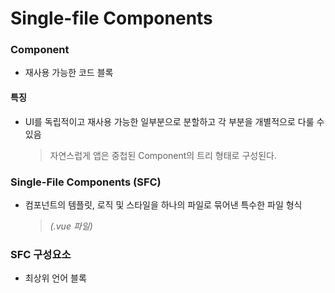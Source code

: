 # Single-file Components
### Component
- 재사용 가능한 코드 블록

#### 특징
- UI를 독립적이고 재사용 가능한 일부분으로 분할하고 각 부분을 개별적으로 다룰 수 있음
  > 자연스럽게 앱은 중첩된 Component의 트리 형태로 구성된다.

### Single-File Components (SFC)
- 컴포넌트의 템플릿, 로직 및 스타일을 하나의 파일로 묶어낸 특수한 파일 형식 
  > *(.vue 파일)*

### SFC 구성요소
- 최상위 언어 블록 <template>, <script>, <style>로 구성됨
  > 일반적으로 <template> -> <script> -> <style> 순서로 작성한다.

#### <template> 블록
- 각 vue 파일은 하나의 template 블록만 포함 가능

#### <script setup> 블록
- 각 vue 파일은 하나의 script setup 블록만 포함 가능
- 컴포넌트의 setup() 함수로 사용되며 컴포넌트의 각 인스턴스에 대해 실행
  > 변수 및 함수는 동일한 컴포넌트의 템플릿에서 자동으로 사용 가능하다.

#### <style scoped> 블록
- 하나의 vue 파일에 여러 style 태그가 포함될 수 있음
- scoped가 지정되면 CSS는 현재 컴포넌트에서만 적용됨

> 컴포넌트는 일반적인 방법으로 실행할 수 없다.
>> Vite와 같은 공식 빌드 도구 사용

## SFC build tool
### Vite [비트]
프론트 엔드 개발 도구

- `Build` : 프로젝트의 소스 코드를 최적화하고 번들링하여 배포할 수 있는 형식으로 변환하는 과정
  - 최종 소프트웨어 제품을 생성하는 작업
  > Vite는 이러한 빌드 프로세스를 수행하는데 사용되는 도구이다.

### Vue Project
- Vue Project 생성 (Vite 기반)
  > `npm create vue@latest`
- 프로젝트 폴더 이동
  > `cd vue-project`
- 패키지 설치
  > `npm install`
- Vue 프로젝트 서버 실행
  > `npm run dev`

### NPM
- Node.js의 기본 패키지 관리자

#### Node.js
- Chrome의 V8 JavaScript 엔진을 기반으로 하는 Server-Side 실행 환경

- 영향 :
  - 기존에 브라우저 안에서만 동작했던 JavaScript를 브라우저가 아닌 서버 측에서도 실행할 수 있게 함
    > 프론트와 백을 동일한 언어로 개발할 수 있게 되었다.

  - NPM을 활용해 수많은 오픈 소스 패키지와 라이브러리를 제공하여 개발자들이 손쉽게 코드를 공유하고 재사용할 수 있게 함

### 모듈과 번들러
- `Module` : 프로그램을 구성하는 독립적인 코드 블록 *(.js 파일)*

#### 모듈 필요성
- 개발 애플리케이션의 크기가 커지고 복잡해짐
  > 파일 하나에 모든 기능을 담을 수 없어졌다.
- 자연스럽게 파일을 여러 개로 분리하여 관리하는 방향으로 발전
  > 각각의 분리된 파일을 `모듈`이라 한다.
  >
  > *.js 파일 하나가 하나의 모듈

#### 모듈의 한계
- 애플리케이션의 발전으로 처리 모듈 개수도 기하급수적으로 증가
- 성능 병목 현상, 모듈 간의 연결성 심화로 인해 문제 발생 시 연관 모듈을 파악하기 어려워짐
  > 복잡하고 깊은 모듈 간 의존성 문제를 해결하기 위한 도구가 `Bundler`

#### Bundler
- 여러 모듈과 파일을 하나나 여러 개의 번들로 묶어 최적화하여 애플리케이션에서 사용할 수 있게 만들어주는 도구
- 역할 :
  - 의존성 관리
  - 코드 최적화
  - 리소스 관리
  > Bundler가 하는 작업을 Bundling이라 한다.

## Vue Project 구조
- node_modules
  - Node.js 프로젝트에서 사용되는 외부 패키지들이 저장되는 디렉토리
  - 프로젝트의 의존성 모듈을 저장하고 관리하는 공간
  - 프로젝트가 실행될 때 필요한 라이브러리와 패키지들을 포함
  > .gitignore에 작성된다.

- package-lock.json
  - 패키지들의 실제 설치 버전, 의존성 관계, 하위 패키지 등을 포함하여 패키지 설치에 필요한 모든 정보를 포함
  - 패키지들의 정확한 버전 보장
    > 여러 개발자가 **협업**하거나 서버 환경에서 **일관성 있는 의존성**을 유지하는데 도움을 준다.

- package.json
  - 프로젝트의 메타 정보와 의존성 패키지 목록을 포함
  - 프로젝트의 이름, 버전, 작성자, 라이선스 등과 같은 메타 정보를 정의
  > 프로젝트의 의존성 관리와 버전 충돌 및 일관성을 유지하는 역할을 한다.

- public 디렉토리
  - 정적 파일들이 위치
    - 소스코드에서 참조되지 않는 파일
    - 항상 같은 이름을 갖는 파일
    - import 할 필요 없는 파일
  - 항상 root 절대 경로를 사용하여 참조

- src 디렉토리
  - 프로젝트의 주요 소스 코드를 포함
  - 컴포넌트, 스타일, 라우팅 등 프로젝트의 핵심 코드 관리

  - `scr/assets`
    - 프로젝트 내에서 사용되는 자원을 관리
    - 컴포넌트 자체에서 참조하는 내부 파일을 저장하는데 사용
    - 컴포넌트가 아닌 곳에서는 public 디렉토리에 위한 파일 사용
  - `src/components`
    - Vue 컴포넌트들을 작성하는 곳
  - `src/App.vue`
    - Vue 앱의 최상위 Root 컴포넌트
    - 다른 하위 컴포넌트들을 포함
    - 앱 전체의 레이아웃과 공통적인 요소 정의
  - `src/main.js`
    - Vue 인스턴스를 생성하고, 앱을 초기화하는 역할
    - 필요한 라이브러리를 import하고 전역 설정을 수행

- index.html
  - Vue 앱의 기본 HTML 파일
  - 앱의 진입점
  - Root 컴포넌트인 App.vue가 해당 페이지에 마운트
  - 부트스트랩 같은 외부 리소스를 로드할 수 있음

- 기타 설정 파일
  - `jsconfig.json` : 컴파일 옵션, 모듈 시스템 등 설정
  - `vite.config.js` : 플러그인, 빌드 옵션, 개발 서버 설정 등

## Vue Component 활용
### 사전 준비
1. App.vue를 제외한 초기 컴포넌트 삭제
2. App.vue 초기화

### 컴포넌트 사용 2단계
1. 컴포넌트 파일 생성
   - MyComponent.vue 생성

2. 컴포넌트 등록 (import)
   - App 컴포넌트에 MyComponent 등록
     ```vue
     <!-- App.vue -->

     <template>
      <MyComponent />

      <!-- 컴포넌트의 재사용성 확인 -->
      <MyComponentItem />
      <MyComponentItem />
      <MyComponentItem />
     </template>

     <script setup>
     // import MyComponent from './components/MyComponent.vue'
     import MyComponent from '@/components/MyComponent.vue'
     // App.vue에 MyComponent.vue를 등록하므로서 부모 자식 관계를 형성한다.
     // @는 src/ 경로를 뜻하는 약어이다.

     import MyComponentItem from '@/components/MyComponentItem.vue'
     
     ```

## 추가 주제
### Virtual DOM
- 가상의 DOM을 메모리에 저장하고 실제 DOM과 동기화하는 프로그래밍 개념
- 실제 DOM과의 변경 사항 비교를 통해 변경된 부분만 실제 DOM에 적용하는 방식
- 웹 어플리케이션의 성능을 향상시키기 위한 Vue의 내부 렌더링 기술

#### 장점
- 효율성
  - 실제 DOM 조작을 최소화하고, 변경된 부분만 업데이트
- 반응성
  - 데이터의 변경을 감지하고, Virtual DOM을 효율적으로 갱신하여 UI 자동 업데이트
- 추상화
  - 개발자는 실제 DOM 조작을 Vue에게 맡기고 컴포넌트와 템플릿을 활용하는 추상화된 프로그래밍 방식으로 원하는 UI 구조를 구성하고 관리

#### 주의사항
- 실제 DOM에 접근하지 말 것
  > Vue의 ref()와 Lifecycle Hooks 함수를 사용해 간접적으로 접근 조작해야 한다.

- 직접 접근해야 하는 경우에는 ref 속성 하용
  ```vue
  <template>
    <input ref="input">
  </template>

  <script setup>
  import { ref, onMounted } from 'vue'

  // 변수명은 템플릿 ref 값과 일치해야만 한다.
  const input = ref(null)

  onMounted(() => {
    console.log(input.value) // <input>
  })
  </script>
  ```

### Composition API & Option API
- Vue를 작성하는 2가지 스타일
  - Composition API
  - Option API

#### Composition API
- import 해서 가져온 API 함수들을 사용하여 컴포넌트의 로직 정의
  > Vue3에서의 권장 방식

#### Option API
- data, method 및 mounted 같은 객체를 사용하여 컴포넌트의 로직을 정의
  > 주로 Vue2에서 사용

#### API 별 권장 사항
- Composition API + SFC
  - 규모가 있는 앱의 전체를 구축하려는 경우
- Option API
  - 빌드 도구를 사용하지 않거나 복잡성이 낮은 프로젝트에서 사용하려는 경우

## 참고
### Single Root Element
- Vue는 컴포넌트의 최상위 코드 블록은 하나만 하는 것을 권장
  ```Vue
  <!-- 권장 예시 -->
  <template>
    <div>
      <h2>Head</h2>
      <p>HI</p>
    </div>
  </template>

  <!-- 비권장 예시 -->
  <template>
    <div>
      <h2>Head</h2>
    </div>
    <div>
      <p>HI</p>
    </div>
  </template>
  ```

### CSS scoped
- scoped 속성을 사용하면 해당 CSS는 현재 컴포넌트 요소에만 적용
- 그러나 자식 컴포넌트의 최상위 요소는 부모 CSS와 본인 CSS 모두에게서 영향을 받음
  > 자식 컴포넌트의 최상위 요소는 부모에서 사용되기 때문이다.

### Scaffolding (스캐폴딩)
- 새로운 프로젝트나 모듈을 시작하기 위해 초기 구조와 기본 코드를 자동으로 생성하는 과정
  > - 개발자의 시간과 노력을 절약
  > - 일관된 구조 유지

- 요근래는 단순 파일 유형이 아닌, **사용 목적**에 따라 결합

